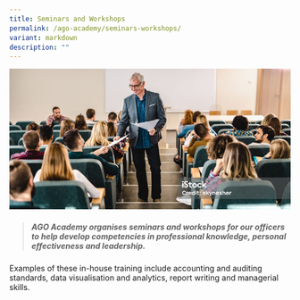```yaml
---
title: Seminars and Workshops
permalink: /ago-academy/seminars-workshops/
variant: markdown
description: ""
---
```

![](/images/banner_foundation.png)

> ##### **AGO Academy organises seminars and workshops for our officers to help develop competencies in professional knowledge, personal effectiveness and leadership.** 

Examples of these in-house training include accounting and auditing standards, data visualisation and analytics, report writing and managerial skills.